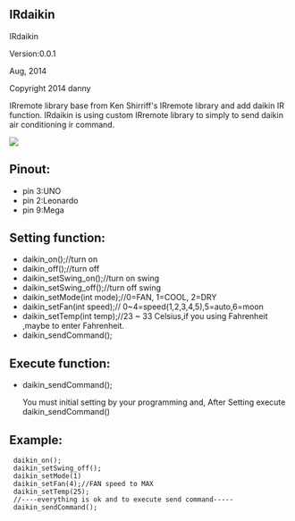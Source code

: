 
## IRdaikin

 IRdaikin

 Version:0.0.1

 Aug, 2014

 Copyright 2014 danny

 IRremote library base from Ken Shirriff's IRremote library and add daikin IR function.
 IRdaikin is using custom IRremote library to simply to send daikin air conditioning ir command.

 ![](https://raw.githubusercontent.com/danny-source/Arduino_IRremote_Daikin/master/Arduino_UNO_IR_Transmit.png)

## Pinout:

  - pin 3:UNO
  - pin 2:Leonardo
  - pin 9:Mega

## Setting function:

- daikin_on();//turn on
- daikin_off();//turn off
- daikin_setSwing_on();//turn on swing
- daikin_setSwing_off();//turn off swing
- daikin_setMode(int mode);//0=FAN, 1=COOL, 2=DRY
- daikin_setFan(int speed);// 0~4=speed(1,2,3,4,5),5=auto,6=moon
- daikin_setTemp(int temp);//23 ~ 33 Celsius,if you using Fahrenheit ,maybe to enter Fahrenheit.
- daikin_sendCommand();

 ## Execute function:

- daikin_sendCommand();

  You must initial setting by your programming and,
  After Setting execute daikin_sendCommand()

## Example:

```
 daikin_on();
 daikin_setSwing_off();
 daikin_setMode(1)
 daikin_setFan(4);//FAN speed to MAX
 daikin_setTemp(25);
 //----everything is ok and to execute send command-----
 daikin_sendCommand();
```